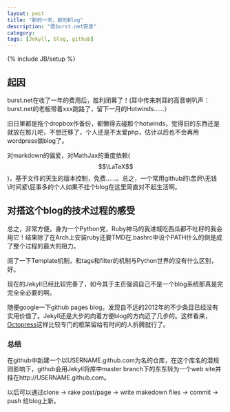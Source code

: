 ```yaml
---
layout: post
title: "新的一天，新的Blog"
description: "愿burst.net安息"
category: 
tags: [Jekyll, blog, github]
---
```

{% include JB/setup %}

## 起因
burst.net在收了一年的费用后，胜利闭幕了！(耳中传来刺耳的高音喇叭声：burst.net的老板带着xxx跑路了，留下一月的Hotwinds……）

旧日里都是拖个dropbox作备份，都懒得去碰那个hotwinds，觉得旧的东西还是就放在那儿吧，不想迁移了，个人还是不太爱php，估计以后也不会再用wordpress做blog了。

对markdown的偏爱，对MathJax的重度依赖($$\LaTeX$$)，基于文件的天生的版本控制，免费……。总之，一个常用github的\苦屄\无钱\时间紧\屁事多的个人如果不挂个blog在这里简直对不起生活啊。

## 对搭这个blog的技术过程的感受

总之，非常方便。身为一个Python党，Ruby神马的我进城吃西瓜都不吐籽的我会用它！结果除了在Arch上安装ruby还要TMD在.bashrc中设个PATH什么的倒是成了整个过程的最大的阻力。

阅了一下Template机制，和tags和filter的机制与Python世界的没有什么区别，好。

现在的Jekyll已经比较完善了，如今其于主页强调自己不是一个blog系统那真是完完全全必要的啊。

随便google一下github pages blog，发现自不远的2012年的不少条目已经没有实用价值了。Jekyll还是大步的向着方便blog的方向迈了几步的。这样看来，[Octopress](octopress.org)这样比较专门的框架留给有时间的人折腾就行了。

### 总结
在github中新建一个以USERNAME.github.com为名的仓库，在这个库名的潜规则影响下，github会用Jekyll将库中master branch下的东东转为一个web site并挂在http://USERNAME.github.com。

以后可以通过clone -> rake post/page -> write makedown files -> commit -> push 给blog上新。

